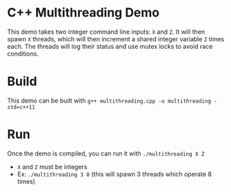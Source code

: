 # C++ Multithreading Demo
This demo takes two integer command line inputs: `X` and `Z`. It will then spawn `X` threads, which will then increment a shared integer variable `Z` times each. The threads will log their status and use mutex locks to avoid race conditions.

# Build
This demo can be built with `g++ multithreading.cpp -o multithreading -std=c++11`

# Run
Once the demo is compiled, you can run it with `./multithreading X Z`
- `X` and `Z` must be integers
- Ex: `./multithreading 3 8` (this will spawn 3 threads which operate 8 times)
